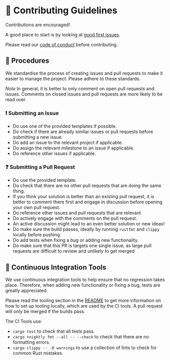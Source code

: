 # 👥 Contributing Guidelines

Contributions are encouraged!

A good place to start is by looking at [good first issues](https://github.com/JSAbrahams/mamba/labels/good%20first%20issue).

Please read our [code of conduct](/CODE_OF_CONDUCT.md) before contributing.

## 📝 Procedures

We standardise the process of creating issues and pull requests to make it easier to manage the project.
Please adhere to these standards.

*Note* In general, it is better to only comment on open pull requests and issues.
Comments on closed issues and pull requests are more likely to be read over.

### ❗ Submitting an Issue

-   Do use one of the provided templates if possible.
-   Do check if there are already similar issues or pull requests before submitting a new issue.
-   Do add an issue to the relevant project if applicable.
-   Do assign the relevant milestone to an issue if applicable.
-   Do reference other issues if applicable.

### ❓ Submitting a Pull Request

-   Do use the provided template.
-   Do check that there are no other pull requests that are doing the same thing. 
  - If you think your solution is better than an existing pull request, it is better to comment there first and engage in discussion before opening your own pull request.
-   Do reference other issues and pull requests that are relevant
-   Do actively engage with the comments on the pull request. 
  - An active discussion might lead to an even better solution or new ideas!
-   Do make sure the build passes, ideally by running `rustfmt` and `clippy` locally before pushing.
-   Do add tests when fixing a bug or adding new functionality.
-   Do make sure that this PR is targets one single issue, as large pull requests are difficult to review and unlikely to get merged

## 🔄 Continuous Integration Tools

We use continuous integration tools to help ensure that no regression takes place.
Therefore, when adding new functionality or fixing a bug, tests are greatly appreciated.

Please read the tooling section in the [README](/README.md) to get more information on how to set up tooling locally, which are used by the CI tools.
A pull request will only be merged if the builds pass.

The CI Tools use:
-   `cargo test` to check that all tests pass.
-   `cargo +nightly fmt --all -- --check` to check that there are no formatting errors.
-   `cargo clippy -- -D warnings` to use a collection of lints to check for common Rust mistakes.
